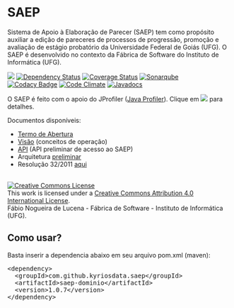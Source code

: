 # SAEP
Sistema de Apoio à Elaboração de Parecer (SAEP) tem como propósito auxiliar a edição de pareceres de processos de progressão, promoção e avaliação de estágio probatório da Universidade Federal de Goiás (UFG). O SAEP é desenvolvido no contexto da Fábrica de Software do Instituto de Informática (UFG). 

[<img src="https://api.travis-ci.org/kyriosdata/saep.svg?branch=master">](https://travis-ci.org/kyriosdata/saep)
[![Dependency Status](https://www.versioneye.com/user/projects/576c3769cd6d510048bab371/badge.svg?style=flat-square)](https://www.versioneye.com/user/projects/576c3769cd6d510048bab371)
[![Coverage Status](https://coveralls.io/repos/github/kyriosdata/saep/badge.svg?branch=master)](https://coveralls.io/github/kyriosdata/saep?branch=master)
[![Sonarqube](https://sonarqube.com/api/badges/gate?key=com.github.kyriosdata.saep:saep-dominio)](https://sonarqube.com/dashboard/index?id=com.github.kyriosdata.saep%3Asaep-dominio)
[![Codacy Badge](https://api.codacy.com/project/badge/Grade/b4acefbc4abe4cd78c6b77b04a57ab22)](https://www.codacy.com/app/fabio_5/saep?utm_source=github.com&amp;utm_medium=referral&amp;utm_content=kyriosdata/saep&amp;utm_campaign=Badge_Grade)
[![Code Climate](https://codeclimate.com/github/kyriosdata/saep/badges/gpa.svg)](https://codeclimate.com/github/kyriosdata/saep)
[![Javadocs](http://javadoc.io/badge/com.github.kyriosdata.saep/saep-dominio.svg)](http://javadoc.io/doc/com.github.kyriosdata.saep/saep-dominio)

O SAEP é feito com o apoio do JProfiler (<a href="http://www.ej-technologies.com/products/jprofiler/overview.html">Java Profiler</a>).
Clique em <img src="https://www.ej-technologies.com/images/product_banners/jprofiler_small.png" height=".8" width=".8"> para detalhes.

Documentos disponíveis:
* [Termo de Abertura](https://docs.google.com/document/d/1go3eH-8W48G8C6Ryi3bPPN9ZQsbqHNzgrP3ocrnxL2A/edit#heading=h.oxnfirf2m4kr)
* [Visão](https://docs.google.com/document/d/1ElwL9lT6KFeUVl4KvWKZOGROEtLa7Lb2h6L3fLITtyg/edit#heading=h.np717zaohglw) (conceitos de operação)
* [API](http://docs.saep.apiary.io/) (API preliminar de acesso ao SAEP)
* Arquitetura [preliminar](https://docs.google.com/document/d/1pHi74guX42sezCPkEQsQVLkYQOy0Q0Ryk7h1OlD1lyU/edit)
* Resolução 32/2011 [aqui](https://docs.google.com/document/d/18EYL7N0GPqS9rOHXdPQ5amMkQEH65rnuIjLbSo3aMpQ/edit?usp=sharing)
<br />
<a rel="license" href="http://creativecommons.org/licenses/by/4.0/"><img alt="Creative Commons License" style="border-width:0" src="https://i.creativecommons.org/l/by/4.0/88x31.png" /></a><br />This work is licensed under a <a rel="license" href="http://creativecommons.org/licenses/by/4.0/">Creative Commons Attribution 4.0 International License</a>. 
<br />Fábio Nogueira de Lucena - Fábrica de Software - Instituto de Informática (UFG).

## Como usar?

Basta inserir a dependencia abaixo em seu arquivo pom.xml (maven):

<pre>
&lt;dependency&gt;
  &lt;groupId&gt;com.github.kyriosdata.saep&lt;/groupId&gt;
  &lt;artifactId&gt;saep-dominio&lt;/artifactId&gt;
  &lt;version&gt;1.0.7&lt;/version&gt;
&lt;/dependency&gt;
</pre>
